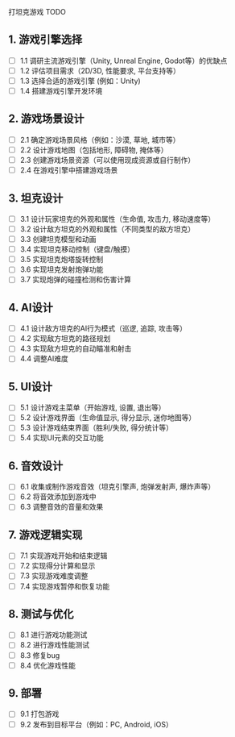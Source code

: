 打坦克游戏 TODO

## 1. 游戏引擎选择
- [ ] 1.1 调研主流游戏引擎（Unity, Unreal Engine, Godot等）的优缺点
- [ ] 1.2 评估项目需求（2D/3D, 性能要求, 平台支持等）
- [ ] 1.3 选择合适的游戏引擎 (例如：Unity)
- [ ] 1.4 搭建游戏引擎开发环境

## 2. 游戏场景设计
- [ ] 2.1 确定游戏场景风格（例如：沙漠, 草地, 城市等）
- [ ] 2.2 设计游戏地图（包括地形, 障碍物, 掩体等）
- [ ] 2.3 创建游戏场景资源（可以使用现成资源或自行制作）
- [ ] 2.4 在游戏引擎中搭建游戏场景

## 3. 坦克设计
- [ ] 3.1 设计玩家坦克的外观和属性（生命值, 攻击力, 移动速度等）
- [ ] 3.2 设计敌方坦克的外观和属性（不同类型的敌方坦克）
- [ ] 3.3 创建坦克模型和动画
- [ ] 3.4 实现坦克移动控制（键盘/触摸）
- [ ] 3.5 实现坦克炮塔旋转控制
- [ ] 3.6 实现坦克发射炮弹功能
- [ ] 3.7 实现炮弹的碰撞检测和伤害计算

## 4. AI设计
- [ ] 4.1 设计敌方坦克的AI行为模式（巡逻, 追踪, 攻击等）
- [ ] 4.2 实现敌方坦克的路径规划
- [ ] 4.3 实现敌方坦克的自动瞄准和射击
- [ ] 4.4 调整AI难度

## 5. UI设计
- [ ] 5.1 设计游戏主菜单（开始游戏, 设置, 退出等）
- [ ] 5.2 设计游戏界面（生命值显示, 得分显示, 迷你地图等）
- [ ] 5.3 设计游戏结束界面（胜利/失败, 得分统计等）
- [ ] 5.4 实现UI元素的交互功能

## 6. 音效设计
- [ ] 6.1 收集或制作游戏音效（坦克引擎声, 炮弹发射声, 爆炸声等）
- [ ] 6.2 将音效添加到游戏中
- [ ] 6.3 调整音效的音量和效果

## 7. 游戏逻辑实现
- [ ] 7.1 实现游戏开始和结束逻辑
- [ ] 7.2 实现得分计算和显示
- [ ] 7.3 实现游戏难度调整
- [ ] 7.4 实现游戏暂停和恢复功能

## 8. 测试与优化
- [ ] 8.1 进行游戏功能测试
- [ ] 8.2 进行游戏性能测试
- [ ] 8.3 修复bug
- [ ] 8.4 优化游戏性能

## 9. 部署
- [ ] 9.1 打包游戏
- [ ] 9.2 发布到目标平台（例如：PC, Android, iOS）
